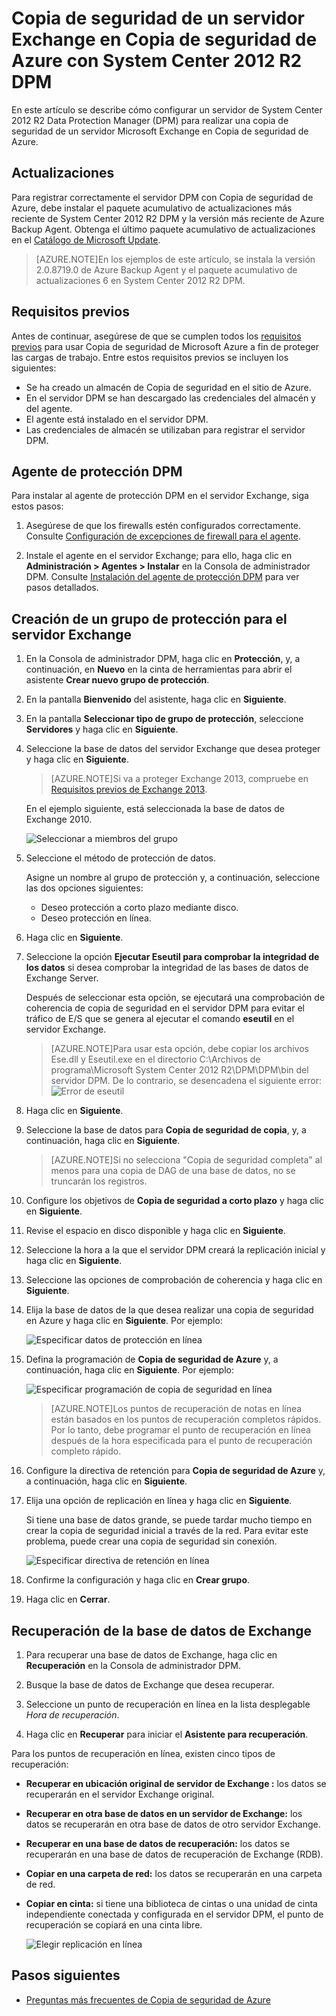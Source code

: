 <properties
	pageTitle="Copia de seguridad de un servidor Exchange en Copia de seguridad de Azure con System Center 2012 R2 DPM | Microsoft Azure"
	description="Obtenga información acerca de cómo realizar una copia de seguridad de un servidor Exchange en Copia de seguridad de Azure con System Center 2012 R2 DPM"
	services="backup"
	documentationCenter=""
	authors="Jim-Parker"
	manager="jwhit"
	editor=""/>

<tags
	ms.service="backup"
	ms.workload="storage-backup-recovery"
	ms.tgt_pltfrm="na"
	ms.devlang="na"
	ms.topic="article"
	ms.date="12/08/2015"
	ms.author="jimpark;delhan"/>


# Copia de seguridad de un servidor Exchange en Copia de seguridad de Azure con System Center 2012 R2 DPM
En este artículo se describe cómo configurar un servidor de System Center 2012 R2 Data Protection Manager (DPM) para realizar una copia de seguridad de un servidor Microsoft Exchange en Copia de seguridad de Azure.

## Actualizaciones
Para registrar correctamente el servidor DPM con Copia de seguridad de Azure, debe instalar el paquete acumulativo de actualizaciones más reciente de System Center 2012 R2 DPM y la versión más reciente de Azure Backup Agent. Obtenga el último paquete acumulativo de actualizaciones en el [Catálogo de Microsoft Update](http://catalog.update.microsoft.com/v7/site/Search.aspx?q=System%20Center%202012%20R2%20Data%20protection%20manager).

>[AZURE.NOTE]En los ejemplos de este artículo, se instala la versión 2.0.8719.0 de Azure Backup Agent y el paquete acumulativo de actualizaciones 6 en System Center 2012 R2 DPM.

## Requisitos previos
Antes de continuar, asegúrese de que se cumplen todos los [requisitos previos](backup-azure-dpm-introduction.md#prerequisites) para usar Copia de seguridad de Microsoft Azure a fin de proteger las cargas de trabajo. Entre estos requisitos previos se incluyen los siguientes:

- Se ha creado un almacén de Copia de seguridad en el sitio de Azure.
- En el servidor DPM se han descargado las credenciales del almacén y del agente.
- El agente está instalado en el servidor DPM.
- Las credenciales de almacén se utilizaban para registrar el servidor DPM.

## Agente de protección DPM  
Para instalar al agente de protección DPM en el servidor Exchange, siga estos pasos:

1. Asegúrese de que los firewalls estén configurados correctamente. Consulte [Configuración de excepciones de firewall para el agente](https://technet.microsoft.com/library/Hh758204.aspx).

2. Instale el agente en el servidor Exchange; para ello, haga clic en **Administración > Agentes > Instalar** en la Consola de administrador DPM. Consulte [Instalación del agente de protección DPM](https://technet.microsoft.com/library/hh758186.aspx?f=255&MSPPError=-2147217396) para ver pasos detallados.

## Creación de un grupo de protección para el servidor Exchange

1. En la Consola de administrador DPM, haga clic en **Protección**, y, a continuación, en **Nuevo** en la cinta de herramientas para abrir el asistente **Crear nuevo grupo de protección**.

2. En la pantalla **Bienvenido** del asistente, haga clic en **Siguiente**.

3. En la pantalla **Seleccionar tipo de grupo de protección**, seleccione **Servidores** y haga clic en **Siguiente**.

4. Seleccione la base de datos del servidor Exchange que desea proteger y haga clic en **Siguiente**.

    >[AZURE.NOTE]Si va a proteger Exchange 2013, compruebe en [Requisitos previos de Exchange 2013](https://technet.microsoft.com/library/dn751029.aspx).

    En el ejemplo siguiente, está seleccionada la base de datos de Exchange 2010.

    ![Seleccionar a miembros del grupo](./media/backup-azure-backup-exchange-server/select-group-members.png)

5. Seleccione el método de protección de datos.

    Asigne un nombre al grupo de protección y, a continuación, seleccione las dos opciones siguientes:

    - Deseo protección a corto plazo mediante disco.
    - Deseo protección en línea.

6. Haga clic en **Siguiente**.

7. Seleccione la opción **Ejecutar Eseutil para comprobar la integridad de los datos** si desea comprobar la integridad de las bases de datos de Exchange Server.

    Después de seleccionar esta opción, se ejecutará una comprobación de coherencia de copia de seguridad en el servidor DPM para evitar el tráfico de E/S que se genera al ejecutar el comando **eseutil** en el servidor Exchange.

    >[AZURE.NOTE]Para usar esta opción, debe copiar los archivos Ese.dll y Eseutil.exe en el directorio C:\\Archivos de programa\\Microsoft System Center 2012 R2\\DPM\\DPM\\bin del servidor DPM. De lo contrario, se desencadena el siguiente error: ![Error de eseutil](./media/backup-azure-backup-exchange-server/eseutil-error.png)

8. Haga clic en **Siguiente**.

9. Seleccione la base de datos para **Copia de seguridad de copia**, y, a continuación, haga clic en **Siguiente**.

    >[AZURE.NOTE]Si no selecciona "Copia de seguridad completa" al menos para una copia de DAG de una base de datos, no se truncarán los registros.

10. Configure los objetivos de **Copia de seguridad a corto plazo** y haga clic en **Siguiente**.

11. Revise el espacio en disco disponible y haga clic en **Siguiente**.

12. Seleccione la hora a la que el servidor DPM creará la replicación inicial y haga clic en **Siguiente**.

13. Seleccione las opciones de comprobación de coherencia y haga clic en **Siguiente**.

14. Elija la base de datos de la que desea realizar una copia de seguridad en Azure y haga clic en **Siguiente**. Por ejemplo:

    ![Especificar datos de protección en línea](./media/backup-azure-backup-exchange-server/specify-online-protection-data.png)

15. Defina la programación de **Copia de seguridad de Azure** y, a continuación, haga clic en **Siguiente**. Por ejemplo:

    ![Especificar programación de copia de seguridad en línea](./media/backup-azure-backup-exchange-server/specify-online-backup-schedule.png)

    >[AZURE.NOTE]Los puntos de recuperación de notas en línea están basados en los puntos de recuperación completos rápidos. Por lo tanto, debe programar el punto de recuperación en línea después de la hora especificada para el punto de recuperación completo rápido.

16. Configure la directiva de retención para **Copia de seguridad de Azure** y, a continuación, haga clic en **Siguiente**.

17. Elija una opción de replicación en línea y haga clic en **Siguiente**.

    Si tiene una base de datos grande, se puede tardar mucho tiempo en crear la copia de seguridad inicial a través de la red. Para evitar este problema, puede crear una copia de seguridad sin conexión.

    ![Especificar directiva de retención en línea](./media/backup-azure-backup-exchange-server/specify-online-retention-policy.png)

18. Confirme la configuración y haga clic en **Crear grupo**.

19. Haga clic en **Cerrar**.

## Recuperación de la base de datos de Exchange

1. Para recuperar una base de datos de Exchange, haga clic en **Recuperación** en la Consola de administrador DPM.

2. Busque la base de datos de Exchange que desea recuperar.

3. Seleccione un punto de recuperación en línea en la lista desplegable *Hora de recuperación*.

4. Haga clic en **Recuperar** para iniciar el **Asistente para recuperación**.

Para los puntos de recuperación en línea, existen cinco tipos de recuperación:

- **Recuperar en ubicación original de servidor de Exchange :** los datos se recuperarán en el servidor Exchange original.
- **Recuperar en otra base de datos en un servidor de Exchange:** los datos se recuperarán en otra base de datos de otro servidor Exchange.
- **Recuperar en una base de datos de recuperación:** los datos se recuperarán en una base de datos de recuperación de Exchange (RDB).
- **Copiar en una carpeta de red:** los datos se recuperarán en una carpeta de red.
- **Copiar en cinta:** si tiene una biblioteca de cintas o una unidad de cinta independiente conectada y configurada en el servidor DPM, el punto de recuperación se copiará en una cinta libre.

    ![Elegir replicación en línea](./media/backup-azure-backup-exchange-server/choose-online-replication.png)

## Pasos siguientes

- [Preguntas más frecuentes de Copia de seguridad de Azure](backup-azure-backup-faq.md)

<!---HONumber=AcomDC_1210_2015-->